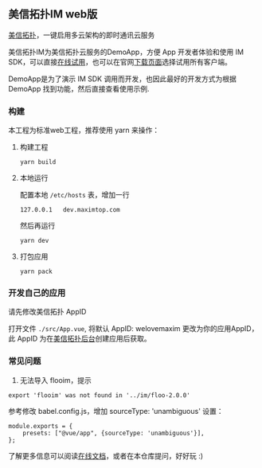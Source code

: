 ## 美信拓扑IM web版

[美信拓扑](https://www.maximtop.com/)，一键启用多云架构的即时通讯云服务

美信拓扑IM为美信拓扑云服务的DemoApp，方便 App 开发者体验和使用 IM SDK，可以直接[在线试用](https://chat.maximtop.com)，也可以在官网[下载页面](https://www.maximtop.com/downloads/)选择试用所有客户端。

DemoApp是为了演示 IM SDK 调用而开发，也因此最好的开发方式为根据 DemoApp 找到功能，然后直接查看使用示例.

### 构建
本工程为标准web工程，推荐使用 yarn 来操作：

1. 构建工程
    ```
    yarn build
    ```
2. 本地运行

    配置本地 ```/etc/hosts``` 表，增加一行
    ```
    127.0.0.1   dev.maximtop.com
    ```
    然后再运行
    ```
    yarn dev
    ```
3. 打包应用
    ```
    yarn pack
    ```

### 开发自己的应用

请先修改美信拓扑 AppID

打开文件 ```./src/App.vue```, 将默认 AppID: welovemaxim 更改为你的应用AppID，此 AppID 为在[美信拓扑后台](https://console.maximtop.com/)创建应用后获取。

### 常见问题

1. 无法导入 flooim，提示

```
export 'flooim' was not found in '../im/floo-2.0.0'
```

参考修改 babel.config.js，增加 sourceType: 'unambiguous' 设置：
```
module.exports = {
    presets: ["@vue/app", {sourceType: 'unambiguous'}],
};
```

了解更多信息可以阅读[在线文档](https://www.maximtop.com/docs/)，或者在本仓库提问，好好玩 :)
